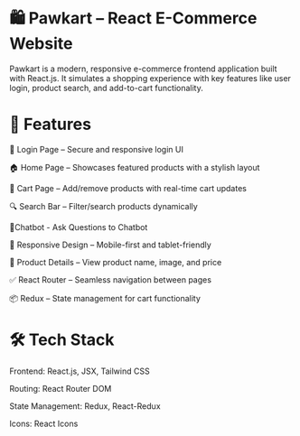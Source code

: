 # 🛍️ Pawkart – React E-Commerce Website
Pawkart is a modern, responsive e-commerce frontend application built with React.js. It simulates a shopping experience with key features like user login, product search, and add-to-cart functionality.

# 🚀 Features
🔐 Login Page – Secure and responsive login UI

🏠 Home Page – Showcases featured products with a stylish layout

🛒 Cart Page – Add/remove products with real-time cart updates

🔍 Search Bar – Filter/search products dynamically

🤖Chatbot - Ask Questions to Chatbot

📱 Responsive Design – Mobile-first and tablet-friendly

🧾 Product Details – View product name, image, and price

✅ React Router – Seamless navigation between pages

📦 Redux – State management for cart functionality

# 🛠️ Tech Stack
Frontend: React.js, JSX, Tailwind CSS

Routing: React Router DOM

State Management: Redux, React-Redux

Icons: React Icons
